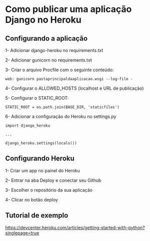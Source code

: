 # Como publicar uma aplicação Django no Heroku

## Configurando a aplicação
1- Adicionar django-heroku no requirements.txt

2- Adicionar gunicorn no requirements.txt

3- Criar o arquivo Procfile com o seguinte conteúdo:

```
web: gunicorn pastaprincipaldaaplicacao.wsgi --log-file -
```

4- Configurar o ALLOWED_HOSTS (localhost e URL de publicação)

5- Configurar o STATIC_ROOT:

```
STATIC_ROOT = os.path.join(BASE_DIR, 'staticfiles')
```

6- Adicionar a configuração do Heroku no settings.py

```
import django_heroku

...

django_heroku.settings(locals())
```

## Configurando Heroku

1- Criar um app no painel do Heroku

2- Entrar na aba Deploy e conectar seu Github

3- Escolher o repositório da sua aplicação

4- Clicar no botão deploy


## Tutorial de exemplo
https://devcenter.heroku.com/articles/getting-started-with-python?singlepage=true

